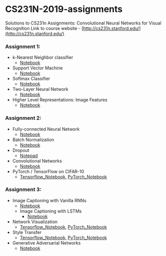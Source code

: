 # CS231N-2019-assignments
Solutions to CS231n Assignments: Convolutional Neural Networks for Visual Recognition
Link to course website - [http://cs231n.stanford.edu/](http://cs231n.stanford.edu/)

### Assignment 1:
- k-Nearest Neighbor classifier
	- [Notebook](https://github.com/rishabh-16/CS231N-2019-assignments/blob/master/assignment1/knn.ipynb)
-  Support Vector Machine
	- [Notebook](https://github.com/rishabh-16/CS231N-2019-assignments/blob/master/assignment1/svm.ipynb)
- Softmax Classifier
	- [Notebook](https://github.com/rishabh-16/CS231N-2019-assignments/blob/master/assignment1/softmax.ipynb)
- Two-Layer Neural Network
	- [Notebook](https://github.com/rishabh-16/CS231N-2019-assignments/blob/master/assignment1/two_layer_net.ipynb)
- Higher Level Representations: Image Features
	- [Notebook](https://github.com/rishabh-16/CS231N-2019-assignments/blob/master/assignment1/features.ipynb)

### Assignment 2:
- Fully-connected Neural Network
	- [Notebook](https://github.com/rishabh-16/CS231N-2019-assignments/blob/master/assignment2/FullyConnectedNets.ipynb)
- Batch Normalization
	- [Notebook](https://github.com/rishabh-16/CS231N-2019-assignments/blob/master/assignment2/BatchNormalization.ipynb) 
- Dropout
	- [Notepad](https://github.com/rishabh-16/CS231N-2019-assignments/blob/master/assignment2/Dropout.ipynb)
- Convolutional Networks
	- [Notebook](https://github.com/rishabh-16/CS231N-2019-assignments/blob/master/assignment2/ConvolutionalNetworks.ipynb)
- PyTorch / TensorFlow on CIFAR-10
	- [Tensorflow_Notebook](https://github.com/rishabh-16/CS231N-2019-assignments/blob/master/assignment2/TensorFlow.ipynb), [PyTorch_Notebook](https://github.com/rishabh-16/CS231N-2019-assignments/blob/master/assignment2/PyTorch.ipynb) 

### Assignment 3:
- Image Captioning with Vanilla RNNs
	- [Notebook](https://github.com/rishabh-16/CS231N-2019-assignments/blob/master/assignment3/RNN_Captioning.ipynb)
	- Image Captioning with LSTMs
		- [Notebook](https://github.com/rishabh-16/CS231N-2019-assignments/blob/master/assignment3/LSTM_Captioning.ipynb)
- Network Visualization
	- [Tensorflow_Notebook](https://github.com/rishabh-16/CS231N-2019-assignments/blob/master/assignment3/NetworkVisualization-TensorFlow.ipynb), [PyTorch_Notebook](https://github.com/rishabh-16/CS231N-2019-assignments/blob/master/assignment3/NetworkVisualization-PyTorch.ipynb)
- Style Transfer
	- [Tensorflow_Notebook](https://github.com/rishabh-16/CS231N-2019-assignments/blob/master/assignment3/StyleTransfer-TensorFlow.ipynb), [PyTorch_Notebook](https://github.com/rishabh-16/CS231N-2019-assignments/blob/master/assignment3/StyleTransfer-PyTorch.ipynb)
- Generative Adversarial Networks
	- [Notebook](https://github.com/rishabh-16/CS231N-2019-assignments/blob/master/assignment3/Generative_Adversarial_Networks_TF.ipynb)
